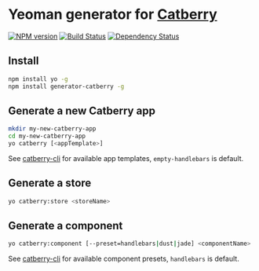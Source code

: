 # Yeoman generator for [Catberry](http://catberry.org/)

[![NPM version][npm-image]][npm-url]
[![Build Status][travis-image]][travis-url]
[![Dependency Status][daviddm-image]][daviddm-url]

## Install

```bash
npm install yo -g
npm install generator-catberry -g
```

## Generate a new Catberry app

```bash
mkdir my-new-catberry-app
cd my-new-catberry-app
yo catberry [<appTemplate>]
```

See [catberry-cli](https://github.com/catberry/catberry-cli#create-catberry-applications-using-a-project-template) for available app templates, `empty-handlebars` is default.

## Generate a store

```bash
yo catberry:store <storeName>
```

## Generate a component

```bash
yo catberry:component [--preset=handlebars|dust|jade] <componentName>
```

See [catberry-cli](https://github.com/catberry/catberry-cli#add-cat-component-into-your-project) for available component presets, `handlebars` is default.

[npm-image]: https://badge.fury.io/js/generator-catberry.svg
[npm-url]: https://npmjs.org/package/generator-catberry
[travis-image]: https://travis-ci.org/ptz/generator-catberry.svg?branch=master
[travis-url]: https://travis-ci.org/ptz/generator-catberry
[daviddm-image]: https://david-dm.org/ptz/generator-catberry.svg?theme=shields.io
[daviddm-url]: https://david-dm.org/ptz/generator-catberry
